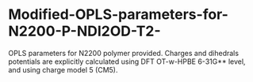 # Modified-OPLS-parameters-for-N2200-P-NDI2OD-T2-
OPLS parameters for N2200 polymer provided. Charges and dihedrals potentials are explicitly calculated using DFT OT-w-HPBE 6-31G** level, and using charge model 5 (CM5).
